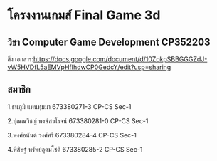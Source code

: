 # โครงงานเกมส์ Final Game 3d

## วิชา Computer Game Development CP352203

ลิ้ง เอกสาร:https://docs.google.com/document/d/10ZokpSBBGGGZdJ-vW5HVDfL5aEMVpHfIhdwCP0GedcY/edit?usp=sharing


## สมาชิก
1.ธนภูมิ แทนทุมมา 673380271-3 CP-CS Sec-1 

2.ปุณณวิชญ์ พงษ์สวโรจน์ 673380281-0 CP-CS Sec-1

3.พงศ์อนันต์ วงศ์ศรี 673380284-4 CP-CS Sec-1

4.พิสิษฐ์ ทรัพย์อุดมโชติ 673380285-2 CP-CS Sec-1
